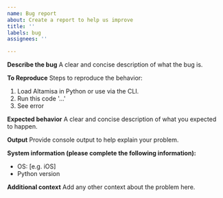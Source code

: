 ```yaml
---
name: Bug report
about: Create a report to help us improve
title: ''
labels: bug
assignees: ''

---
```


**Describe the bug**
A clear and concise description of what the bug is.

**To Reproduce**
Steps to reproduce the behavior:
1. Load Altamisa in Python or use via the CLI.
2. Run this code '...'
3. See error

**Expected behavior**
A clear and concise description of what you expected to happen.

**Output**
Provide console output to help explain your problem.

**System information (please complete the following information):**
 - OS: [e.g. iOS]
 - Python version

**Additional context**
Add any other context about the problem here.
